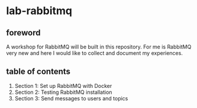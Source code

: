 # lab-rabbitmq
## foreword
A workshop for RabbitMQ will be built in this repository. For me is RabbitMQ very new and here I would like to collect and document my experiences.

## table of contents
1. Section 1: Set up RabbitMQ with Docker
2. Section 2: Testing RabbitMQ installation
3. Section 3: Send messages to users and topics
